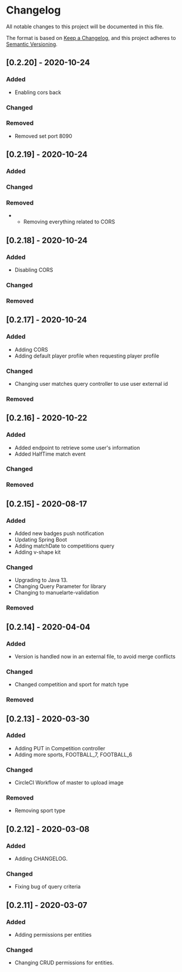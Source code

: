 # Changelog
All notable changes to this project will be documented in this file.

The format is based on [Keep a Changelog](https://keepachangelog.com/en/1.0.0/),
and this project adheres to [Semantic Versioning](https://semver.org/spec/v2.0.0.html).

## [0.2.20] - 2020-10-24

### Added

- Enabling cors back

### Changed

### Removed

- Removed set port 8090

## [0.2.19] - 2020-10-24

### Added

### Changed

### Removed

- - Removing everything related to CORS

## [0.2.18] - 2020-10-24

### Added

- Disabling CORS

### Changed

### Removed

## [0.2.17] - 2020-10-24

### Added

- Adding CORS
- Adding default player profile when requesting player profile

### Changed

- Changing user matches query controller to use user external id

### Removed

## [0.2.16] - 2020-10-22

### Added

- Added endpoint to retrieve some user's information
- Added HalfTime match event

### Changed

### Removed

## [0.2.15] - 2020-08-17

### Added

- Added new badges push notification
- Updating Spring Boot
- Adding matchDate to competitions query
- Adding v-shape kit

### Changed

- Upgrading to Java 13.
- Changing Query Parameter for library
- Changing to manuelarte-validation

### Removed

## [0.2.14] - 2020-04-04

### Added

- Version is handled now in an external file, to avoid merge conflicts

### Changed

- Changed competition and sport for match type

### Removed

## [0.2.13] - 2020-03-30

### Added

- Adding PUT in Competition controller
- Adding more sports, FOOTBALL_7, FOOTBALL_6

### Changed

- CircleCI Workflow of master to upload image

### Removed

- Removing sport type

## [0.2.12] - 2020-03-08

### Added
- Adding CHANGELOG.

### Changed
- Fixing bug of query criteria 

## [0.2.11] - 2020-03-07

### Added
- Adding permissions per entities

### Changed
- Changing CRUD permissions for entities.